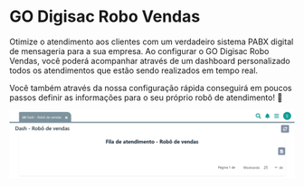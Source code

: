 # GO Digisac Robo Vendas

Otimize o atendimento aos clientes com um verdadeiro sistema PABX digital de mensageria para a sua empresa. Ao configurar o GO Digisac Robo Vendas, você poderá acompanhar através de um dashboard personalizado todos os atendimentos que estão sendo realizados em tempo real.

Você também através da nossa configuração rápida conseguirá em poucos passos definir as informações para o seu próprio robô de atendimento! 🤖

![](https://github.com/Gestao-Online/public-docs/blob/68605dfa053b0ed7943c45f42798713853218f0f/erp-v2/assets/marketplace/robo_vendas_digisac/app_robo_vendas_dashboard.png?raw=true)

